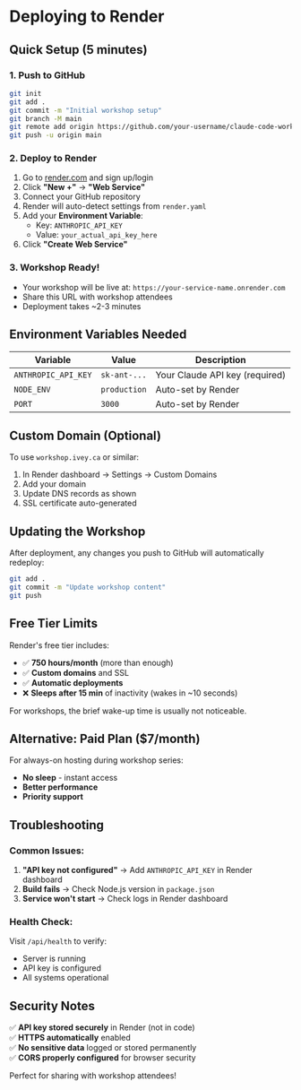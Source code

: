 # Deploying to Render

## Quick Setup (5 minutes)

### 1. Push to GitHub
```bash
git init
git add .
git commit -m "Initial workshop setup"
git branch -M main
git remote add origin https://github.com/your-username/claude-code-workshop.git
git push -u origin main
```

### 2. Deploy to Render
1. Go to [render.com](https://render.com) and sign up/login
2. Click **"New +"** → **"Web Service"**
3. Connect your GitHub repository
4. Render will auto-detect settings from `render.yaml`
5. Add your **Environment Variable**:
   - Key: `ANTHROPIC_API_KEY`
   - Value: `your_actual_api_key_here`
6. Click **"Create Web Service"**

### 3. Workshop Ready!
- Your workshop will be live at: `https://your-service-name.onrender.com`
- Share this URL with workshop attendees
- Deployment takes ~2-3 minutes

## Environment Variables Needed

| Variable | Value | Description |
|----------|--------|-------------|
| `ANTHROPIC_API_KEY` | `sk-ant-...` | Your Claude API key (required) |
| `NODE_ENV` | `production` | Auto-set by Render |
| `PORT` | `3000` | Auto-set by Render |

## Custom Domain (Optional)

To use `workshop.ivey.ca` or similar:
1. In Render dashboard → Settings → Custom Domains
2. Add your domain
3. Update DNS records as shown
4. SSL certificate auto-generated

## Updating the Workshop

After deployment, any changes you push to GitHub will automatically redeploy:
```bash
git add .
git commit -m "Update workshop content"
git push
```

## Free Tier Limits

Render's free tier includes:
- ✅ **750 hours/month** (more than enough)
- ✅ **Custom domains** and SSL
- ✅ **Automatic deployments**
- ❌ **Sleeps after 15 min** of inactivity (wakes in ~10 seconds)

For workshops, the brief wake-up time is usually not noticeable.

## Alternative: Paid Plan ($7/month)

For always-on hosting during workshop series:
- **No sleep** - instant access
- **Better performance**
- **Priority support**

## Troubleshooting

### Common Issues:
1. **"API key not configured"** → Add `ANTHROPIC_API_KEY` in Render dashboard
2. **Build fails** → Check Node.js version in `package.json`
3. **Service won't start** → Check logs in Render dashboard

### Health Check:
Visit `/api/health` to verify:
- Server is running
- API key is configured
- All systems operational

## Security Notes

✅ **API key stored securely** in Render (not in code)  
✅ **HTTPS automatically** enabled  
✅ **No sensitive data** logged or stored permanently  
✅ **CORS properly configured** for browser security  

Perfect for sharing with workshop attendees!